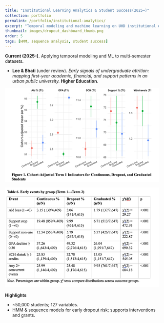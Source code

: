 ```yaml
---
title: "Institutional Learning Analytics & Student Success(2025–)"
collection: portfolio
permalink: /portfolio/institutional-analytics/
excerpt: "Temporal modeling and machine learning on UHD institutional datasets."
thumbnail: images/dropout_dashboard_thumb.png
order: 5
tags: [HMM, sequence analysis, student success]
---
```


**Current (2025–).** Applying temporal modeling and ML to multi-semester datasets.

- **Lee & Bhati** (under review). *Early signals of undergraduate attrition: mapping first-year academic, financial, and support patterns in an urban public university.* **Higher Education**.

![Higher Education analysis overview](/images/HigherEd_image.png)

![Additional visualization](/images/HigherEd_image2.png)

**Highlights**
- ~50,000 students; 127 variables.  
- HMM & sequence models for early dropout risk; supports interventions and grants.




